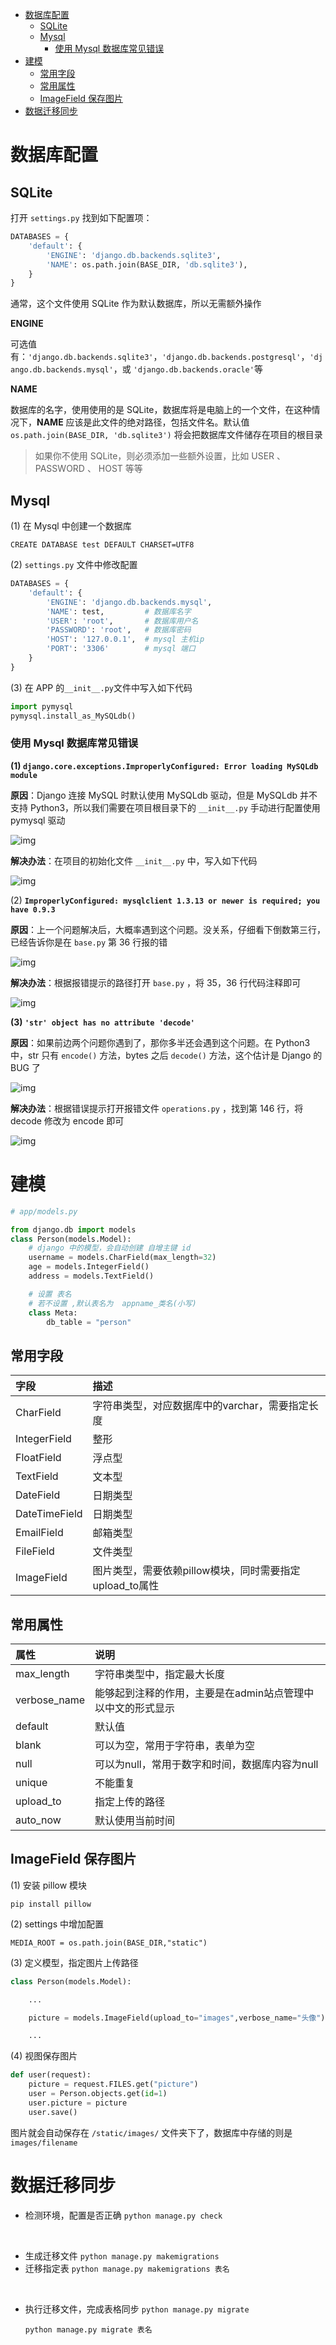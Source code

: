 <!-- TOC -->

- [数据库配置](#%E6%95%B0%E6%8D%AE%E5%BA%93%E9%85%8D%E7%BD%AE)
    - [SQLite](#sqlite)
    - [Mysql](#mysql)
        - [使用 Mysql 数据库常见错误](#%E4%BD%BF%E7%94%A8-mysql-%E6%95%B0%E6%8D%AE%E5%BA%93%E5%B8%B8%E8%A7%81%E9%94%99%E8%AF%AF)
- [建模](#%E5%BB%BA%E6%A8%A1)
    - [常用字段](#%E5%B8%B8%E7%94%A8%E5%AD%97%E6%AE%B5)
    - [常用属性](#%E5%B8%B8%E7%94%A8%E5%B1%9E%E6%80%A7)
    - [ImageField 保存图片](#imagefield-%E4%BF%9D%E5%AD%98%E5%9B%BE%E7%89%87)
- [数据迁移同步](#%E6%95%B0%E6%8D%AE%E8%BF%81%E7%A7%BB%E5%90%8C%E6%AD%A5)

<!-- /TOC -->

# 数据库配置

## SQLite

打开 `settings.py` 找到如下配置项：

```python
DATABASES = {
    'default': {
        'ENGINE': 'django.db.backends.sqlite3',
        'NAME': os.path.join(BASE_DIR, 'db.sqlite3'),
    }
}
```

通常，这个文件使用 SQLite 作为默认数据库，所以无需额外操作

**ENGINE**

可选值有：`'django.db.backends.sqlite3'`，`'django.db.backends.postgresql'`，`'django.db.backends.mysql'`，或 `'django.db.backends.oracle'`等

**NAME**

数据库的名字，使用使用的是 SQLite，数据库将是电脑上的一个文件，在这种情况下，**NAME** 应该是此文件的绝对路径，包括文件名。默认值 `os.path.join(BASE_DIR, 'db.sqlite3')` 将会把数据库文件储存在项目的根目录

>如果你不使用 SQLite，则必须添加一些额外设置，比如 USER 、 PASSWORD 、 HOST 等等

## Mysql

(1) 在 Mysql 中创建一个数据库

`CREATE DATABASE test DEFAULT CHARSET=UTF8`

(2) `settings.py` 文件中修改配置

```python
DATABASES = {
    'default': {
        'ENGINE': 'django.db.backends.mysql',
        'NAME': test,         # 数据库名字
        'USER': 'root',       # 数据库用户名
        'PASSWORD': 'root',   # 数据库密码
        'HOST': '127.0.0.1',  # mysql 主机ip
        'PORT': '3306'        # mysql 端口
    }
}
```

(3) 在 APP 的`__init__.py`文件中写入如下代码

```python
import pymysql
pymysql.install_as_MySQLdb()
```



### 使用 Mysql 数据库常见错误

**(1) `django.core.exceptions.ImproperlyConfigured: Error loading MySQLdb module`**

**原因**：Django 连接 MySQL 时默认使用 MySQLdb 驱动，但是 MySQLdb 并不支持 Python3，所以我们需要在项目根目录下的 `__init__.py` 手动进行配置使用 pymysql 驱动

![img](http://img.zzzzls.top/06-03_37933.png&git)

**解决办法**：在项目的初始化文件 `__init__.py` 中，写入如下代码

![img](http://img.zzzzls.top/06-03_12558.png&git)

(2) **`ImproperlyConfigured: mysqlclient 1.3.13 or newer is required; you have 0.9.3`**

**原因**：上一个问题解决后，大概率遇到这个问题。没关系，仔细看下倒数第三行，已经告诉你是在 `base.py` 第 36 行报的错

![img](http://img.zzzzls.top/06-03_367578.png&git)

**解决办法**：根据报错提示的路径打开 `base.py` ，将 35，36 行代码注释即可

![img](http://img.zzzzls.top/06-03_26133.png&git)

**(3) `'str' object has no attribute 'decode'`**

**原因**：如果前边两个问题你遇到了，那你多半还会遇到这个问题。在 Python3 中，str 只有 `encode()` 方法，bytes 之后 `decode()` 方法，这个估计是 Django 的 BUG 了

![img](http://img.zzzzls.top/06-03_22677.png&git)

**解决办法**：根据错误提示打开报错文件 `operations.py` ，找到第 146 行，将 decode 修改为 encode 即可

![img](http://img.zzzzls.top/06-03_8365.png&git)


# 建模

```python
# app/models.py

from django.db import models
class Person(models.Model):
    # django 中的模型，会自动创建 自增主键 id
    username = models.CharField(max_length=32)
    age = models.IntegerField()
    address = models.TextField()

    # 设置 表名
    # 若不设置 ,默认表名为  appname_类名(小写)
    class Meta:
        db_table = "person"
```

## 常用字段

| 字段          | 描述                                                    |
| :------------ | :------------------------------------------------------ |
| CharField     | 字符串类型，对应数据库中的varchar，需要指定长度         |
| IntegerField  | 整形                                                    |
| FloatField    | 浮点型                                                  |
| TextField     | 文本型                                                  |
| DateField     | 日期类型                                                |
| DateTimeField | 日期类型                                                |
| EmailField    | 邮箱类型                                                |
| FileField     | 文件类型                                                |
| ImageField    | 图片类型，需要依赖pillow模块，同时需要指定upload_to属性 |


## 常用属性

|属性|	说明|
|:---|:---|
|max_length|	字符串类型中，指定最大长度|
|verbose_name|	能够起到注释的作用，主要是在admin站点管理中以中文的形式显示|
|default|	默认值|
|blank|	可以为空，常用于字符串，表单为空|
|null|	可以为null，常用于数字和时间，数据库内容为null|
|unique|	不能重复|
|upload_to|	指定上传的路径|
|auto_now|	默认使用当前时间|

## ImageField 保存图片

(1) 安装 pillow 模块

`pip install pillow`

(2) settings 中增加配置
```
MEDIA_ROOT = os.path.join(BASE_DIR,"static")
```

(3) 定义模型，指定图片上传路径

```python
class Person(models.Model):

    ...

    picture = models.ImageField(upload_to="images",verbose_name="头像")

    ...
```

(4) 视图保存图片

```python
def user(request):
    picture = request.FILES.get("picture")
    user = Person.objects.get(id=1)
    user.picture = picture
    user.save()
```

图片就会自动保存在 `/static/images/` 文件夹下了，数据库中存储的则是 `images/filename`

# 数据迁移同步

- 检测环境，配置是否正确
`python manage.py check`

<br>

- 生成迁移文件
  `python manage.py makemigrations`
- 迁移指定表
  `python manage.py makemigrations 表名`


<br>

- 执行迁移文件，完成表格同步
  `python manage.py migrate`
  
  `python manage.py migrate 表名`
